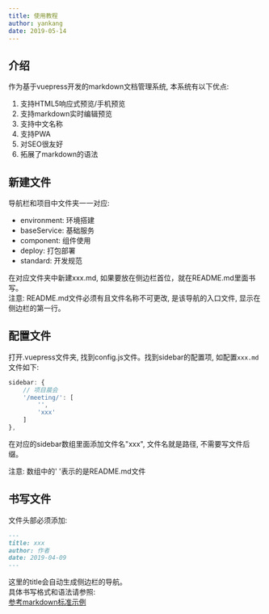 ```yaml
---
title: 使用教程
author: yankang
date: 2019-05-14
---
```


## 介绍
作为基于vuepress开发的markdown文档管理系统, 本系统有以下优点: 
1. 支持HTML5响应式预览/手机预览
2. 支持markdown实时编辑预览
3. 支持中文名称
4. 支持PWA
5. 对SEO很友好
6. 拓展了markdown的语法

## 新建文件
导航栏和项目中文件夹一一对应:

- environment: 环境搭建
- baseService: 基础服务
- component: 组件使用
- deploy: 打包部署
- standard: 开发规范

在对应文件夹中新建xxx.md, 如果要放在侧边栏首位，就在README.md里面书写。  
注意: README.md文件必须有且文件名称不可更改, 是该导航的入口文件, 显示在侧边栏的第一行。

## 配置文件
打开.vuepress文件夹, 找到config.js文件。找到sidebar的配置项, 如配置`xxx.md`文件如下:
```js
sidebar: {
    // 项目晨会
    '/meeting/': [
        '',
        'xxx'
    ]
},
```
在对应的sidebar数组里面添加文件名"xxx", 文件名就是路径, 不需要写文件后缀。

注意: 数组中的' '表示的是README.md文件

## 书写文件
文件头部必须添加: 
```md
---
title: xxx
author: 作者
date: 2019-04-09
---
```
这里的title会自动生成侧边栏的导航。  
具体书写格式和语法请参照:  
[参考markdown标准示例](./guide/example.html)

